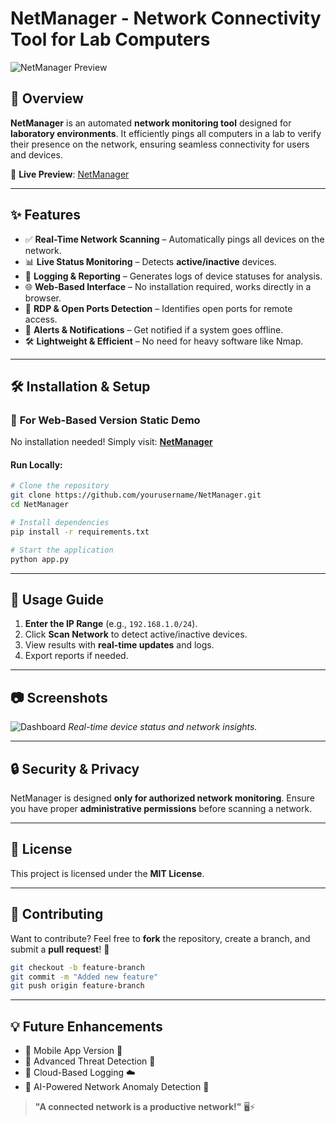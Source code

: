 # NetManager - Network Connectivity Tool for Lab Computers

![NetManager Preview](https://netmanager.netlify.app/preview.png)

## 🚀 Overview
**NetManager** is an automated **network monitoring tool** designed for **laboratory environments**. It efficiently pings all computers in a lab to verify their presence on the network, ensuring seamless connectivity for users and devices.

🔗 **Live Preview**: [NetManager](https://netmanager.netlify.app/)

---

## ✨ Features
- ✅ **Real-Time Network Scanning** – Automatically pings all devices on the network.
- 📊 **Live Status Monitoring** – Detects **active/inactive** devices.
- 📁 **Logging & Reporting** – Generates logs of device statuses for analysis.
- 🌐 **Web-Based Interface** – No installation required, works directly in a browser.
- 🔌 **RDP & Open Ports Detection** – Identifies open ports for remote access.
- 🔔 **Alerts & Notifications** – Get notified if a system goes offline.
- 🛠️ **Lightweight & Efficient** – No need for heavy software like Nmap.

---

## 🛠️ Installation & Setup
### 🔹 **For Web-Based Version Static Demo**
No installation needed! Simply visit: **[NetManager](https://netmanager.netlify.app/)**


#### **Run Locally**:
```bash
# Clone the repository
git clone https://github.com/yourusername/NetManager.git
cd NetManager

# Install dependencies
pip install -r requirements.txt

# Start the application
python app.py
```

---

## 📌 Usage Guide
1. **Enter the IP Range** (e.g., `192.168.1.0/24`).
2. Click **Scan Network** to detect active/inactive devices.
3. View results with **real-time updates** and logs.
4. Export reports if needed.

---

## 📷 Screenshots
![Dashboard](https://netmanager.netlify.app/)
*Real-time device status and network insights.*

---

## 🔒 Security & Privacy
NetManager is designed **only for authorized network monitoring**. Ensure you have proper **administrative permissions** before scanning a network.

---

## 📜 License
This project is licensed under the **MIT License**.

---

## 🤝 Contributing
Want to contribute? Feel free to **fork** the repository, create a branch, and submit a **pull request**! 🚀

```bash
git checkout -b feature-branch
git commit -m "Added new feature"
git push origin feature-branch
```

---

## 💡 Future Enhancements
- 🔹 Mobile App Version 📱
- 🔹 Advanced Threat Detection 🚨
- 🔹 Cloud-Based Logging ☁️
- 🔹 AI-Powered Network Anomaly Detection 🤖



> **"A connected network is a productive network!"** 🖥️⚡

